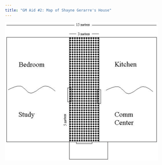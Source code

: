 ```yaml
---
title: "GM Aid #2: Map of Shayne Gerarre's House"
---
```


![Map of Shayne Gerarre's House](../../images/map-of-shayne-gerarres-house.png)
